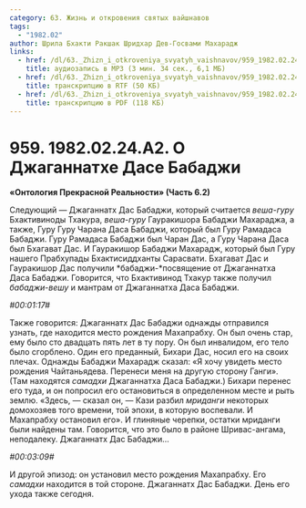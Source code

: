 ```yaml
---
category: 63. Жизнь и откровения святых вайшнавов
tags:
  - "1982.02"
author: Шрила Бхакти Ракшак Шридхар Дев-Госвами Махарадж
links:
  - href: /dl/63._Zhizn_i_otkroveniya_svyatyh_vaishnavov/959_1982.02.24.A2_SridharMj_O_Jagannathe_Dase_Babaji.mp3
    title: аудиозапись в MP3 (3 мин. 34 сек., 6,1 МБ)
  - href: /dl/63._Zhizn_i_otkroveniya_svyatyh_vaishnavov/959_1982.02.24.A2_SridharMj_O_Jagannathe_Dase_Babaji.rtf
    title: транскрипцию в RTF (50 КБ)
  - href: /dl/63._Zhizn_i_otkroveniya_svyatyh_vaishnavov/959_1982.02.24.A2_SridharMj_O_Jagannathe_Dase_Babaji.pdf
    title: транскрипцию в PDF (118 КБ)
---
```


# 959. 1982.02.24.A2. О Джаганнатхе Дасе Бабаджи

**«Онтология Прекрасной Реальности» (Часть 6.2)**

Следующий — Джаганнатх Дас Бабаджи, который считается *веша-гуру* Бхактивиноды Тхакура, *веша-гуру* Гауракишора Бабаджи Махараджа, а также, Гуру Гуру Чарана Даса Бабаджи, который был Гуру Рамадаса Бабаджи. Гуру Рамадаса Бабаджи был Чаран Дас, а Гуру Чарана Даса был Бхагават Дас. И Гауракишор Бабаджи Махарадж, который был Гуру нашего Прабхупады Бхактисиддханты Сарасвати. Бхагават Дас и Гауракишор Дас получили *бабаджи-*посвящение от Джаганнатха Даса Бабаджи. Говорится, что Бхактивинод Тхакур также получил *бабаджи-вешу* и мантрам от Джаганнатха Даса Бабаджи.

*#00:01:17#*

Также говорится: Джаганнатх Дас Бабаджи однажды отправился узнать, где находится место рождения Махапрабху. Он был очень стар, ему было сто двадцать пять лет в ту пору. Он был инвалидом, его тело было сгорблено. Один его преданный, Бихари Дас, носил его на своих плечах. Однажды Бабаджи Махарадж сказал: «Я хочу увидеть место рождения Чайтаньядева. Перенеси меня на другую сторону Ганги». (Там находятся *самадхи* Джаганнатха Даса Бабаджи.) Бихари перенес его туда, и он попросил его остановиться в определенном месте и рыть землю. «Здесь, — сказал он, — Кази разбил *мриданги* некоторых домохозяев того времени, той эпохи, в которую воспевали. И Махапрабху остановил его». И глиняные черепки, остатки мриданги были найдены там. Говорится, что это было в районе Шривас-ангама, неподалеку. Джаганнатх Дас Бабаджи…

*#00:03:09#*

И другой эпизод: он установил место рождения Махапрабху. Его *самадхи* находится в той стороне. Джаганнатх Дас Бабаджи. День его ухода также сегодня.

